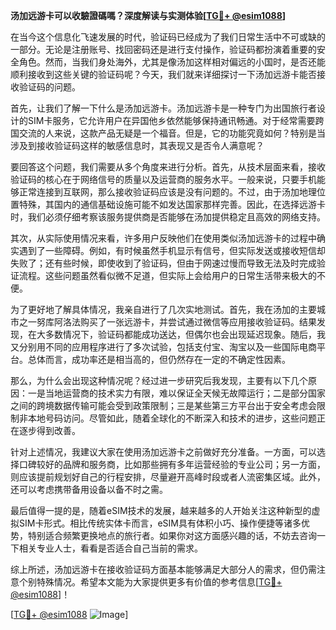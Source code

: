 **汤加远游卡可以收驗證碼嗎？深度解读与实测体验[[TG💪+ @esim1088](https://t.me/s/esim1088)]**

在当今这个信息化飞速发展的时代，验证码已经成为了我们日常生活中不可或缺的一部分。无论是注册账号、找回密码还是进行支付操作，验证码都扮演着重要的安全角色。然而，当我们身处海外，尤其是像汤加这样相对偏远的小国时，是否还能顺利接收到这些关键的验证码呢？今天，我们就来详细探讨一下汤加远游卡能否接收验证码的问题。

首先，让我们了解一下什么是汤加远游卡。汤加远游卡是一种专门为出国旅行者设计的SIM卡服务，它允许用户在异国他乡依然能够保持通讯畅通。对于经常需要跨国交流的人来说，这款产品无疑是一个福音。但是，它的功能究竟如何？特别是当涉及到接收验证码这样的敏感信息时，其表现又是否令人满意呢？

要回答这个问题，我们需要从多个角度来进行分析。首先，从技术层面来看，接收验证码的核心在于网络信号的质量以及运营商的服务水平。一般来说，只要手机能够正常连接到互联网，那么接收验证码应该是没有问题的。不过，由于汤加地理位置特殊，其国内的通信基础设施可能不如发达国家那样完善。因此，在选择远游卡时，我们必须仔细考察该服务提供商是否能够在汤加提供稳定且高效的网络支持。

其次，从实际使用情况来看，许多用户反映他们在使用类似汤加远游卡的过程中确实遇到了一些障碍。例如，有时候虽然手机显示有信号，但实际发送或接收短信却失败了；还有些时候，即使收到了验证码，但由于网速过慢而导致无法及时完成验证流程。这些问题虽然看似微不足道，但实际上会给用户的日常生活带来极大的不便。

为了更好地了解具体情况，我亲自进行了几次实地测试。首先，我在汤加的主要城市之一努库阿洛法购买了一张远游卡，并尝试通过微信等应用接收验证码。结果发现，在大多数情况下，验证码都能成功送达，但偶尔也会出现延迟现象。随后，我又分别用不同的应用程序进行了多次试验，包括支付宝、淘宝以及一些国际电商平台。总体而言，成功率还是相当高的，但仍然存在一定的不确定性因素。

那么，为什么会出现这种情况呢？经过进一步研究后我发现，主要有以下几个原因：一是当地运营商的技术实力有限，难以保证全天候无故障运行；二是部分国家之间的跨境数据传输可能会受到政策限制；三是某些第三方平台出于安全考虑会限制非本地号码访问。尽管如此，随着全球化的不断深入和技术的进步，这些问题正在逐步得到改善。

针对上述情况，我建议大家在使用汤加远游卡之前做好充分准备。一方面，可以选择口碑较好的品牌和服务商，比如那些拥有多年运营经验的专业公司；另一方面，则应该提前规划好自己的行程安排，尽量避开高峰时段或者人流密集区域。此外，还可以考虑携带备用设备以备不时之需。

最后值得一提的是，随着eSIM技术的发展，越来越多的人开始关注这种新型的虚拟SIM卡形式。相比传统实体卡而言，eSIM具有体积小巧、操作便捷等诸多优势，特别适合频繁更换地点的旅行者。如果你对这方面感兴趣的话，不妨去咨询一下相关专业人士，看看是否适合自己当前的需求。

综上所述，汤加远游卡在接收验证码方面基本能够满足大部分人的需求，但仍需注意个别特殊情况。希望本文能为大家提供更多有价值的参考信息[[TG💪+ @esim1088](https://t.me/s/esim1088)]！

[[TG💪+ @esim1088](https://t.me/s/esim1088) ![Image](https://i.postimg.cc/4NQfJmqS/Snipaste-2025-05-13-00-14-12.png)]